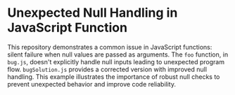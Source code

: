 # Unexpected Null Handling in JavaScript Function

This repository demonstrates a common issue in JavaScript functions: silent failure when null values are passed as arguments. The `foo` function, in `bug.js`,  doesn't explicitly handle null inputs leading to unexpected program flow.  `bugSolution.js` provides a corrected version with improved null handling.  This example illustrates the importance of robust null checks to prevent unexpected behavior and improve code reliability.